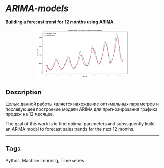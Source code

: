 # *ARIMA-models*
**Building a forecast trend for 12 months using ARIMA**
<p align="center">
    <img src="https://github.com/PavelKrinitsin/ARMA-models/blob/main/Arima.png" width="300">
</p>

## Description
Целью данной работы является нахождение оптимальных параметров и последующее построение модели ARIMA для прогнозирования графика продаж на 12 месяцев.


The goal of this work is to find optimal parameters and subsequently build an ARIMA model to forecast sales trends for the next 12 months.

___

## Tags
Python, Machine Learning, Time series

